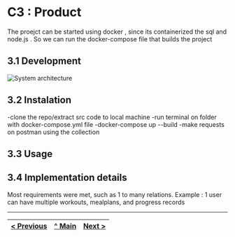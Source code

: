 # C3 : Product

The proejct can be started using docker , since its containerized the sql and node.js . So we can run the docker-compose file that builds the project

## 3.1 Development



![System architecture](images/image09.png)

## 3.2 Instalation


-clone the repo/extract src code to local machine
-run terminal on folder with docker-compose.yml file
-docker-compose up --build
-make requests on postman using the collection

## 3.3 Usage



## 3.4 Implementation details

Most requirements were met, such as  1 to many relations.
Example : 1 user can have multiple workouts, mealplans, and progress records

---
[< Previous](c2.md) | [^ Main](../../../) | [Next >](c4.md)
:--- | :---: | ---: 
